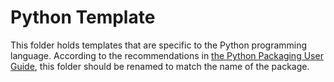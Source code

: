 Python Template
===============
This folder holds templates that are specific to the Python programming language. According to the recommendations in [the Python Packaging User Guide](https://packaging.python.org/distributing/#your-package), this folder should be renamed to match the name of the package.

